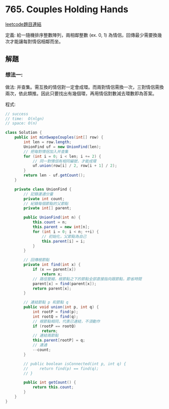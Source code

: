 # 765. Couples Holding Hands

[leetcode題目連結](https://leetcode.com/problems/couples-holding-hands/description/)

定義: 給一隨機排序整數陣列，兩相鄰整數 (ex. 0, 1) 為情侶，回傳最少需要換幾次才能讓每對情侶相鄰而坐。

## 解題

### 想法一:

做法: 并查集。需互換的情侶對一定會成環。而兩對情侶需換一次，三對情侶需換兩次，依此類推。因此只要找出有幾個環，再用情侶對數減去環數即為答案。

程式:
```java
// success
// time:  O(nlgn)
// space: O(n)

class Solution {
    public int minSwapsCouples(int[] row) {
        int len = row.length;
        UnionFind uf = new UnionFind(len);
        // 把每對情侶加入并查集
        for (int i = 0; i < len; i += 2) {
            // 同一對情侶有相同編號，才能成環
            uf.union(row[i] / 2, row[i + 1] / 2);
        }
        return len - uf.getCount();
    }

    private class UnionFind {
        // 記錄連通分量
        private int count;
        // 紀錄每個節點的父節點
        private int[] parent;

        public UnionFind(int n) {
            this.count = n;
            this.parent = new int[n];
            for (int i = 0; i < n; ++i) {
                // 初始化，父節點為自己
                this.parent[i] = i;
            }
        }

        // 回傳根節點
        private int find(int x) {
            if (x == parent[x])
                return x;
            // 路徑壓縮，根節點之下的節點全部直接指向跟節點，節省時間
            parent[x] = find(parent[x]);
            return parent[x];
        }

        // 連結節點 p 和節點 q
        public void union(int p, int q) {
            int rootP = find(p);
            int rootQ = find(q);
            // 根節點相同，代表已連結，不須動作
            if (rootP == rootQ)
                return;
            // 連結兩節點
            this.parent[rootP] = q;
            // 連通
            --count;
        }

        // public boolean isConnected(int p, int q) {
        //     return find(p) == find(q);
        // }

        public int getCount() {
            return this.count;
        }
    }
}
```